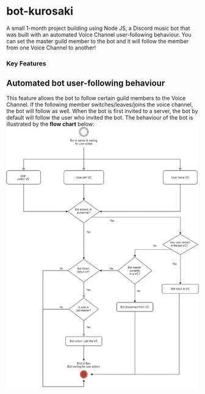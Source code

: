 # bot-kurosaki

A small 1-month project building using Node JS, a Discord music bot that was built with an automated Voice Channel user-following behaviour. You can set the master guild member to the bot and it will follow the member from one Voice Channel to another!

### Key Features
## Automated bot user-following behaviour
This feature allows the bot to follow certain guild members to the Voice Channel. If the following member switches/leaves/joins the voice channel, the bot will follow as well. When the bot is first invited to a server, the bot by default will follow the user who invited the bot. 
The behaviour of the bot is illustrated by the **flow chart** below: <br>
<img src="./assets/bot-follow-behaviour.png" alt="bot_behaviour_diagram" width="600"/>
